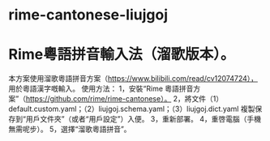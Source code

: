 # rime-cantonese-liujgoj
# Rime粵語拼音輸入法（溜歌版本）。
本方案使用溜歌粵語拼音方案（https://www.bilibili.com/read/cv12074724），
用於粵語漢字嘅輸入。
使用方法：
1，安裝“Rime 粵語拼音方案”（https://github.com/rime/rime-cantonese）。
2，將文件（1）default.custom.yaml；（2）liujgoj.schema.yaml；（3）liujgoj.dict.yaml 複製保存到“用戶文件夾”（或者“用戶設定”）入便。
3，重新部署。
4，重啓電腦（手機無需呢步）。
5，選擇“溜歌粵語拼音”。
